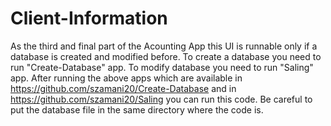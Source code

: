 # Client-Information
As the third and final part of the Acounting App this UI is runnable only if a database is created and modified before.
To create a database you need to run "Create-Database" app.
To modify database you need to run "Saling" app.
After running the above apps which are available in https://github.com/szamani20/Create-Database 
and in https://github.com/szamani20/Saling you can run this code.
Be careful to put the database file in the same directory where the code is.
